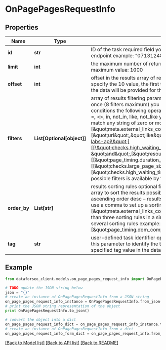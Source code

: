 # OnPagePagesRequestInfo


## Properties

Name | Type | Description | Notes
------------ | ------------- | ------------- | -------------
**id** | **str** | ID of the task required field you can get this ID in the response of the Task POST endpoint example: “07131248-1535-0216-1000-17384017ad04” | [optional] 
**limit** | **int** | the maximum number of returned pages optional field default value: 100 maximum value: 1000 | [optional] 
**offset** | **int** | offset in the results array of returned pages optional field default value: 0 if you specify the 10 value, the first ten pages in the results array will be omitted and the data will be provided for the successive pages | [optional] 
**filters** | **List[Optional[object]]** | array of results filtering parameters optional field you can add several filters at once (8 filters maximum) you should set a logical operator and, or between the conditions the following operators are supported: regex, not_regex, &lt;, &lt;&#x3D;, &gt;, &gt;&#x3D;, &#x3D;, &lt;&gt;, in, not_in, like, not_like you can use the % operator with like and not_like to match any string of zero or more characters example: [\&quot;meta.external_links_count\&quot;,\&quot;&lt;&#x3D;\&quot;,50][\&quot;url\&quot;,\&quot;like\&quot;,\&quot;https://dataforseo.com/apis/dataforseo-labs-api\&quot;][[\&quot;checks.high_waiting_time\&quot;,\&quot;&#x3D;\&quot;,false], \&quot;and\&quot;,[\&quot;resource_type\&quot;,\&quot;&#x3D;\&quot;,\&quot;html\&quot;]][[\&quot;page_timing.duration_time\&quot;,\&quot;&lt;\&quot;,100],\&quot;and\&quot;,[[\&quot;checks.large_page_size\&quot;,\&quot;&#x3D;\&quot;,false],\&quot;or\&quot;,[\&quot;checks.high_waiting_time\&quot;,\&quot;&#x3D;\&quot;,false]]]The full list of possible filters is available by this link. | [optional] 
**order_by** | **List[str]** | results sorting rules optional field you can use the same values as in the filters array to sort the results possible sorting types: asc – results will be sorted in the ascending order desc – results will be sorted in the descending order you should use a comma to set up a sorting type example: [\&quot;meta.external_links_count,desc\&quot;] note that you can set no more than three sorting rules in a single request you should use a comma to separate several sorting rules example: [\&quot;page_timing.dom_complete,asc\&quot;,\&quot;size,desc\&quot;] | [optional] 
**tag** | **str** | user-defined task identifier optional field the character limit is 255 you can use this parameter to identify the task and match it with the result you will find the specified tag value in the data object of the response | [optional] 

## Example

```python
from dataforseo_client.models.on_page_pages_request_info import OnPagePagesRequestInfo

# TODO update the JSON string below
json = "{}"
# create an instance of OnPagePagesRequestInfo from a JSON string
on_page_pages_request_info_instance = OnPagePagesRequestInfo.from_json(json)
# print the JSON string representation of the object
print OnPagePagesRequestInfo.to_json()

# convert the object into a dict
on_page_pages_request_info_dict = on_page_pages_request_info_instance.to_dict()
# create an instance of OnPagePagesRequestInfo from a dict
on_page_pages_request_info_form_dict = on_page_pages_request_info.from_dict(on_page_pages_request_info_dict)
```
[[Back to Model list]](../README.md#documentation-for-models) [[Back to API list]](../README.md#documentation-for-api-endpoints) [[Back to README]](../README.md)


